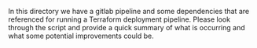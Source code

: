 In this directory we have a gitlab pipeline and some dependencies that are referenced for running a Terraform deployment pipeline. Please look through the script and provide a quick summary of what is occurring and what some potential improvements could be.